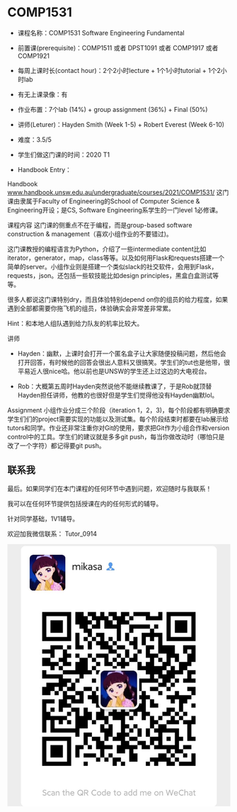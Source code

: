# COMP1531

- 课程名称：COMP1531 Software Engineering Fundamental

- 前置课(prerequisite)：COMP1511 或者 DPST1091 或者 COMP1917 或者 COMP1921

- 每周上课时长(contact hour)：2个2小时lecture + 1个1小时tutorial + 1个2小时lab

- 有无上课录像：有

- 作业布置：7个lab (14%) + group assignment (36%) + Final (50%)

- 讲师(Leturer)：Hayden Smith (Week 1-5) + Robert Everest (Week 6-10)

- 难度：3.5/5

- 学生们做这门课的时间：2020 T1

- Handbook Entry：

Handbook
​www.handbook.unsw.edu.au/undergraduate/courses/2021/COMP1531/
这门课由隶属于Faculty of Engineering的School of Computer Science & Engineering开设；是CS, Software Engineering系学生的一门level 1必修课。

课程内容
这门课的侧重点不在于编程，而是group-based software construction & management（喜欢小组作业的不要错过)。

这门课教授的编程语言为Python，介绍了一些intermediate content比如iterator，generator，map，class等等。以及如何用Flask和requests搭建一个简单的server。小组作业则是搭建一个类似slack的社交软件，会用到Flask，requests，json。还包括一些软技能比如design principles，黑盒白盒测试等等。

很多人都说这门课特别dry，而且体验特别depend on你的组员的给力程度，如果遇到全部都需要你拖飞机的组员，体验确实会非常差非常累。

Hint：和本地人组队遇到给力队友的机率比较大。

讲师
- Hayden：幽默，上课时会打开一个匿名盒子让大家随便投稿问题，然后他会打开回答，有时候他的回答会很出人意料又很搞笑。学生们的tut也是他带，很平易近人很nice哈。他以前也是UNSW的学生还上过这边的大电视台。

- Rob：大概第五周时Hayden突然说他不能继续教课了，于是Rob就顶替Hayden担任讲师，他教的也很好但是学生们觉得他没有Hayden幽默lol。

Assignment
小组作业分成三个阶段（iteration 1，2，3)，每个阶段都有明确要求学生们们的project需要实现的功能以及测试集。每个阶段结束时都要在lab展示给tutors和同学。作业还非常注重你对Git的使用，要求把Git作为小组合作和version control中的工具。学生们的建议就是多多git push，每当你做改动时（哪怕只是改了一个字符）都记得要git push。


## 联系我

最后。如果同学们在本门课程的任何环节中遇到问题，欢迎随时与我联系！

我可以在任何环节提供包括授课在内的任何形式的辅导。

针对同学基础，1V1辅导。

欢迎加我微信联系： Tutor_0914

![图片](../image/wechat.jpg)